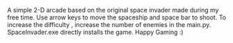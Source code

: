 A simple 2-D arcade based on the original space invader made during my free time.
Use arrow keys to move the spaceship and space bar to shoot.
To increase the difficulty , increase the number of enemies in the main.py.
SpaceInvader.exe directly installs the game.
Happy Gaming :)
